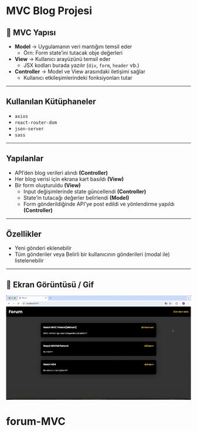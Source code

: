 # MVC Blog Projesi

## 📌 MVC Yapısı

- **Model** → Uygulamanın veri mantığını temsil eder
  - Örn: Form state’ini tutacak obje değerleri
- **View** → Kullanıcı arayüzünü temsil eder
  - JSX kodları burada yazılır (`div`, `form`, `header` vb.)
- **Controller** → Model ve View arasındaki iletişimi sağlar
  - Kullanıcı etkileşimlerindeki fonksiyonları tutar

---

## Kullanılan Kütüphaneler

- `axios`
- `react-router-dom`
- `json-server`
- `sass`

---

## Yapılanlar

- API’den blog verileri alındı **(Controller)**
- Her blog verisi için ekrana kart basıldı **(View)**
- Bir form oluşturuldu **(View)**
  - Input değişimlerinde state güncellendi **(Controller)**
  - State’in tutacağı değerler belirlendi **(Model)**
  - Form gönderildiğinde API’ye post edildi ve yönlendirme yapıldı **(Controller)**

---

## Özellikler

- Yeni gönderi eklenebilir
- Tüm gönderiler veya Belirli bir kullanıcının gönderileri (modal ile) listelenebilir

---

## 🎥 Ekran Görüntüsü / Gif

![](src/assets/ekran.gif)
# forum-MVC
